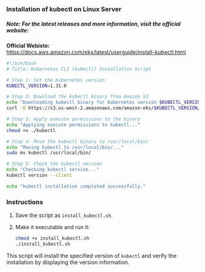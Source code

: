 ### Installation of kubectl on Linux Server
##### Note: For the latest releases and more information, visit the official  website:
**Official Webiste:** https://docs.aws.amazon.com/eks/latest/userguide/install-kubectl.html

```bash
#!/bin/bash
# Title: Kubernetes CLI (kubectl) Installation Script

# Step 1: Set the Kubernetes version
KUBECTL_VERSION=1.31.0

# Step 2: Download the kubectl binary from Amazon S3
echo "Downloading kubectl binary for Kubernetes version $KUBECTL_VERSION..."
curl -O https://s3.us-west-2.amazonaws.com/amazon-eks/$KUBECTL_VERSION/2024-09-12/bin/linux/amd64/kubectl

# Step 3: Apply execute permissions to the binary
echo "Applying execute permissions to kubectl..."
chmod +x ./kubectl

# Step 4: Move the kubectl binary to /usr/local/bin/
echo "Moving kubectl to /usr/local/bin/..."
sudo mv kubectl /usr/local/bin/

# Step 5: Check the kubectl version
echo "Checking kubectl version..."
kubectl version --client

echo "kubectl installation completed successfully."
```

### Instructions
1. Save the script as `install_kubectl.sh`.
2. Make it executable and run it:

   ```bash
   chmod +x install_kubectl.sh
   ./install_kubectl.sh
   ```

This script will install the specified version of `kubectl` and verify the installation by displaying the version information.
